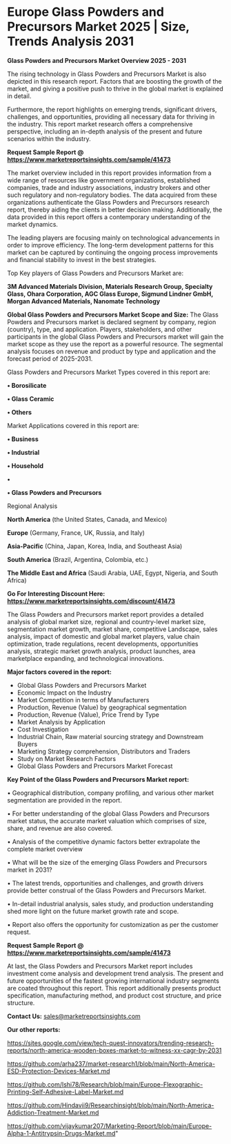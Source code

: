 # Europe Glass Powders and Precursors Market 2025 | Size, Trends Analysis 2031

<Strong> Glass Powders and Precursors Market Overview 2025 - 2031</strong>

The rising technology in Glass Powders and Precursors Market is also depicted in this research report. Factors that are boosting the growth of the market, and giving a positive push to thrive in the global market is explained in detail.

Furthermore, the report highlights on emerging trends, significant drivers, challenges, and opportunities, providing all necessary data for thriving in the industry. This report market research offers a comprehensive perspective, including an in-depth analysis of the present and future scenarios within the industry.

<strong>Request Sample Report @ <a href=https://www.marketreportsinsights.com/sample/41473>https://www.marketreportsinsights.com/sample/41473</a></strong>

The market overview included in this report provides information from a wide range of resources like government organizations, established companies, trade and industry associations, industry brokers and other such regulatory and non-regulatory bodies. The data acquired from these organizations authenticate the Glass Powders and Precursors research report, thereby aiding the clients in better decision making. Additionally, the data provided in this report offers a contemporary understanding of the market dynamics.

The leading players are focusing mainly on technological advancements in order to improve efficiency. The long-term development patterns for this market can be captured by continuing the ongoing process improvements and financial stability to invest in the best strategies.

Top Key players of Glass Powders and Precursors Market are:

<strong>3M Advanced Materials Division, Materials Research Group, Specialty Glass, Ohara Corporation, AGC Glass Europe, Sigmund Lindner GmbH, Morgan Advanced Materials, Nanomate Technology</strong>

<strong><b>Global Glass Powders and Precursors Market Scope and Size:</b></strong>
The Glass Powders and Precursors market is declared segment by company, region (country), type, and application. Players, stakeholders, and other participants in the global Glass Powders and Precursors market will gain the market scope as they use the report as a powerful resource. The segmental analysis focuses on revenue and product by type and application and the forecast period of 2025-2031.

Glass Powders and Precursors Market Types covered in this report are:

<strong>•  Borosilicate

•  Glass Ceramic

•  Others</strong>

Market Applications covered in this report are:

<strong>•  Business

•  Industrial

•  Household

•  

•  Glass Powders and Precursors</strong> 

Regional Analysis

<strong>North America</strong> (the United States, Canada, and Mexico)

<strong>Europe</strong> (Germany, France, UK, Russia, and Italy)

<strong>Asia-Pacific</strong> (China, Japan, Korea, India, and Southeast Asia)

<strong>South America</strong> (Brazil, Argentina, Colombia, etc.)

<strong>The Middle East and Africa</strong> (Saudi Arabia, UAE, Egypt, Nigeria, and South Africa)

<strong>Go For Interesting Discount Here: <a href=https://www.marketreportsinsights.com/discount/41473>https://www.marketreportsinsights.com/discount/41473</a></strong>

The Glass Powders and Precursors market report provides a detailed analysis of global market size, regional and country-level market size, segmentation market growth, market share, competitive Landscape, sales analysis, impact of domestic and global market players, value chain optimization, trade regulations, recent developments, opportunities analysis, strategic market growth analysis, product launches, area marketplace expanding, and technological innovations.

<strong><b>Major factors covered in the report:</b></strong>
<ul>
  <li>Global Glass Powders and Precursors Market </li>
  <li>Economic Impact on the Industry</li>
  <li>Market Competition in terms of Manufacturers</li>
  <li>Production, Revenue (Value) by geographical segmentation</li>
  <li>Production, Revenue (Value), Price Trend by Type</li>
  <li>Market Analysis by Application</li>
  <li>Cost Investigation</li>
  <li>Industrial Chain, Raw material sourcing strategy and Downstream Buyers</li>
  <li>Marketing Strategy comprehension, Distributors and Traders</li>
  <li>Study on Market Research Factors</li>
  <li>Global Glass Powders and Precursors Market Forecast</li>
</ul>

<strong><b>Key Point of the Glass Powders and Precursors Market report:</b></strong>

• Geographical distribution, company profiling, and various other market segmentation are provided in the report.

• For better understanding of the global Glass Powders and Precursors market status, the accurate market valuation which comprises of size, share, and revenue are also covered.

• Analysis of the competitive dynamic factors better extrapolate the complete market overview

• What will be the size of the emerging Glass Powders and Precursors market in 2031?

• The latest trends, opportunities and challenges, and growth drivers provide better construal of the Glass Powders and Precursors Market.

• In-detail industrial analysis, sales study, and production understanding shed more light on the future market growth rate and scope.

• Report also offers the opportunity for customization as per the customer request.

<strong>Request Sample Report @ <a href=https://www.marketreportsinsights.com/sample/41473>https://www.marketreportsinsights.com/sample/41473</a></strong>

At last, the Glass Powders and Precursors Market report includes investment come analysis and development trend analysis. The present and future opportunities of the fastest growing international industry segments are coated throughout this report. This report additionally presents product specification, manufacturing method, and product cost structure, and price structure.

<strong>Contact Us:</strong>
sales@marketreportsinsights.com

<strong>Our other reports:</strong>

<a href=https://sites.google.com/view/tech-quest-innovators/trending-research-reports/north-america-wooden-boxes-market-to-witness-xx-cagr-by-2031>https://sites.google.com/view/tech-quest-innovators/trending-research-reports/north-america-wooden-boxes-market-to-witness-xx-cagr-by-2031</a>

<a href=https://github.com/arha237/market-research1/blob/main/North-America-ESD-Protection-Devices-Market.md>https://github.com/arha237/market-research1/blob/main/North-America-ESD-Protection-Devices-Market.md</a>

<a href=https://github.com/Ishi78/Research/blob/main/Europe-Flexographic-Printing-Self-Adhesive-Label-Market.md>https://github.com/Ishi78/Research/blob/main/Europe-Flexographic-Printing-Self-Adhesive-Label-Market.md</a>

<a href=https://github.com/Hindavii9/Researchinsight/blob/main/North-America-Addiction-Treatment-Market.md>https://github.com/Hindavii9/Researchinsight/blob/main/North-America-Addiction-Treatment-Market.md</a>

<a href=https://github.com/vijaykumar207/Marketing-Report/blob/main/Europe-Alpha-1-Antitrypsin-Drugs-Market.md>https://github.com/vijaykumar207/Marketing-Report/blob/main/Europe-Alpha-1-Antitrypsin-Drugs-Market.md</a>"
